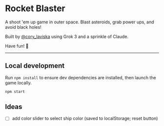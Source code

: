 # Rocket Blaster

A shoot 'em up game in outer space. Blast asteroids, grab power ups, and avoid black holes!

Built by [@cory_laviska](https://x.com/cory_laviska) using Grok 3 and a sprinkle of Claude.

Have fun! 🚀

---

## Local development

Run `npm install` to ensure dev dependencies are installed, then launch the game locally.

```sh
npm start
```

## Ideas

- [ ] add color slider to select ship color (saved to localStorage; reset button)

